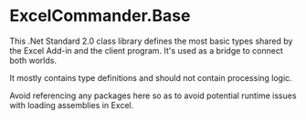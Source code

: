 ﻿# ExcelCommander.Base

This .Net Standard 2.0 class library defines the most basic types shared by the Excel Add-in and the client program. It's used as a bridge to connect both worlds.

It mostly contains type definitions and should not contain processing logic.

Avoid referencing any packages here so as to avoid potential runtime issues with loading assemblies in Excel.